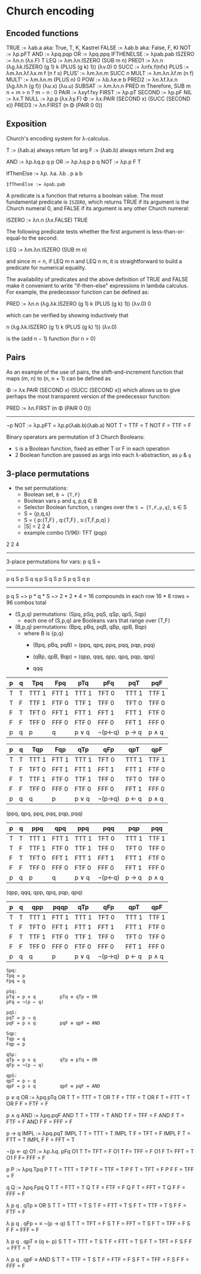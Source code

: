 # Church encoding

## Encoded functions

TRUE        := λab.a          aka: True, T, K, Kastrel
FALSE       := λab.b          aka: False, F, KI
NOT         := λp.pFT
AND         := λpq.pqp
OR          := λpq.ppq
IFTHENELSE  := λpab.pab
ISZERO      := λn.n (λx.F) T
LEQ         := λm.λn.ISZERO (SUB m n)
PRED1       := λn.n (λg.λk.ISZERO (g 1) k (PLUS (g k) 1)) (λv.0) 0
SUCC        := λnfx.f(nfx)
PLUS        := λm.λn.λf.λx.m f (n f x)
PLUS'       := λm.λn.m SUCC n
MULT        := λm.λn.λf.m (n f)
MULT'       := λm.λn.m (PLUS n) 0
POW         := λb.λe.e b
PRED2       := λn.λf.λx.n (λg.λh.h (g f)) (λu.x) (λu.u)
SUBSAT      := λm.λn.n PRED m         Therefore, SUB m n = m > n ? m − n : 0
PAIR        := λxyf.fxy
FIRST       := λp.pT
SECOND      := λp.pF
NIL         := λx.T
NULL        := λp.p (λx.λy.F)
Φ           := λx.PAIR (SECOND x) (SUCC (SECOND x))
PRED3       := λn.FIRST (n Φ (PAIR 0 0))





## Exposition

Church's encoding system for λ-calculus.

T := (λab.a)    always return 1st arg
F := (λab.b)    always return 2nd arg

AND := λp.λq.p q p
OR  := λp.λq.p p q
NOT := λp.p F T

IfThenElse := λp. λa. λb . p a b

`IfThenElse := λpab.pab`

A predicate is a function that returns a boolean value. The most fundamental predicate is `ISZERO`, which returns TRUE if its argument is the Church numeral 0, and FALSE if its argument is any other Church numeral:

ISZERO := λn.n (λx.FALSE) TRUE

The following predicate tests whether the first argument is less-than-or-equal-to the second:

LEQ := λm.λn.ISZERO (SUB m n)

and since m = n, if LEQ m n and LEQ n m, it is straightforward to build a predicate for numerical equality.

The availability of predicates and the above definition of TRUE and FALSE make it convenient to write "if-then-else" expressions in lambda calculus. For example, the predecessor function can be defined as:

PRED := λn.n (λg.λk.ISZERO (g 1) k (PLUS (g k) 1)) (λv.0) 0

which can be verified by showing inductively that 

n (λg.λk.ISZERO (g 1) k (PLUS (g k) 1)) (λv.0)

is the (add n − 1) function (for n > 0)


## Pairs

As an example of the use of pairs, the shift-and-increment function that maps (m, n) to (n, n + 1) can be defined as

Φ := λx.PAIR (SECOND x) (SUCC (SECOND x))
which allows us to give perhaps the most transparent version of the predecessor function:

PRED := λn.FIRST (n Φ (PAIR 0 0))

-------------------------------------------------------------------------------

¬p
NOT := λp.pFT = λp.p(λab.b)(λab.a)
NOT T =   TTF = T
NOT F =   TTF = F

Binary operators are permutation of 3 Church Booleans:
- `S` is a Boolean function, fixed as either T or F in each operation
- 2 Boolean function are passed as args into each λ-abstraction, as `p` & `q`



## 3-place permutations

* the set permutations:
  - Boolean set, `B = {T,F}`
  - Boolean vars `p` and `q`, p,q ∈ B
  - Selector Boolean function, `s` ranges over the `S = {T,F,p,q}`, s ∈ S
  - S = {p,q,s}
  - S   = {  p:{T,F} , q:{T,F} , s:{T,F,p,q} }
  - |S| = 2 2 4
  - example combo (1/96): TFT (pqp)

2 2 4
_ _ _



3-place permutations for vars:
p q S =
- - -
p q S
p S q
q p S
q S p
S p q
S q p
- - -
p q S ~>
p * q * S ~>
2 * 2 * 4 = 16 compounds in each row
16 * 6 rows =
96 combos total




- (S,p,q) permutations: (Spq, pSq, pqS, qSp, qpS, Sqp)
  - each one of (S,p,q) are Booleans vars that range over {T,F}
- (B,p,q) permutations: (Bpq, pBq, pqB, qBp, qpB, Bqp)
  - where B is {p,q}
    - (Bpq,      pBq,      pqB)
    = (ppq, qpq, ppq, pqq, pqp, pqq)

    - (qBp,      qpB,      Bqp)
    = (qpp, qqq, qpp, qpq, pqp, qpq)

    - qqq



p | q | Tpq  | Fpq  | pTq  | pFq  | pqT  | pqF
--|---|------|------|------|------|------|-------
T | T | TTT 1| FTT 1| TTT 1| TFT 0| TTT 1| TTF 1
T | F | TTF 1| FTF 0| TTF 1| TFF 0| TFT 0| TFF 0
F | T | TFT 0| FFT 1| FTT 1| FFT 1| FTT 1| FTF 0
F | F | TFF 0| FFF 0| FTF 0| FFF 0| FFT 1| FFF 0
p | q |  p   |  q   | p ∨ q|¬(p←q)| p → q| p ∧ q


p | q | Tqp  | Fqp  | qTp  | qFp  | qpT  | qpF
--|---|------|------|------|------|------|-------
T | T | TTT 1| FTT 1| TTT 1| TFT 0| TTT 1| TTF 1
T | F | TFT 0| FFT 1| FTT 1| FFT 1| FTT 1| FTF 0
F | T | TTF 1| FTF 0| TTF 1| TFF 0| TFT 0| TFF 0
F | F | TFF 0| FFF 0| FTF 0| FFF 0| FFT 1| FFF 0
p | q |  q   |  p   | p ∨ q|¬(p→q)| p ← q| p ∧ q


(ppq, qpq, ppq, pqq, pqp, pqq)

p | q | ppq  | qpq  | ppq  | pqq  | pqp  | pqq
--|---|------|------|------|------|------|-------
T | T | TTT 1| FTT 1| TTT 1| TFT 0| TTT 1| TTF 1
T | F | TTF 1| FTF 0| TTF 1| TFF 0| TFT 0| TFF 0
F | T | TFT 0| FFT 1| FTT 1| FFT 1| FTT 1| FTF 0
F | F | TFF 0| FFF 0| FTF 0| FFF 0| FFT 1| FFF 0
p | q |  p   |  q   | p ∨ q|¬(p←q)| p → q| p ∧ q


(qpp, qqq, qpp, qpq, pqp, qpq)

p | q | qpp  | pqqp  | qTp  | qFp  | qpT  | qpF
--|---|------|------|------|------|------|-------
T | T | TTT 1| FTT 1| TTT 1| TFT 0| TTT 1| TTF 1
T | F | TFT 0| FFT 1| FTT 1| FFT 1| FTT 1| FTF 0
F | T | TTF 1| FTF 0| TTF 1| TFF 0| TFT 0| TFF 0
F | F | TFF 0| FFF 0| FTF 0| FFF 0| FFT 1| FFF 0
p | q |  q   |  p   | p ∨ q|¬(p→q)| p ← q| p ∧ q








```
Spq:
Tpq = p
Fpq = q

pSq:
pTq = p ∨ q         pTq ≡ qTp = OR
pFq = ¬(p ← q)

pqS:
pqT = p → q
pqF = p ∧ q         pqF ≡ qpF = AND

Sqp:
Tqp = q
Fqp = p

qSp:
qTp = p ∨ q         qTp ≡ pTq = OR
qFp = ¬(p → q)

qpS:
qpT = p ← q
qpF = p ∧ q         qpF ≡ pqF = AND
```




p ∨ q
OR := λpq.pTq
OR T T  = TTT = T
OR T F  = TTF = T
OR F T  = FTT = T
OR F F  = FTF = F

p ∧ q
AND := λpq.pqF
AND T T  = TTF = T
AND T F  = TFF = F
AND F T  = FTF = F
AND F F  = FFF = F

p -> q
IMPL := λpq.pqT
IMPL T T  = TTT = T
IMPL T F  = TFT = F
IMPL F T  = FTT = T
IMPL F F  = FFT = T

¬(p <- q)
O1 := λp.λq. pFq
O1     T  T= TFT = F
O1     T  F= TFF = F
O1     F  T= FFT = T
O1     F  F= FFF = F

p
P := λpq.Tpq
P T T  = TTT = T
P T F  = TTF = T
P F T  = TFT = F
P F F  = TFF = F

q
Q := λpq.Fpq
Q T T  = FTT = T
Q T F  = FTF = F
Q F T  = FFT = T
Q F F  = FFF = F


λ p q  . qTp ≡ OR
S T T  = TTT = T
S T F  = FTT = T
S F T  = TTF = T
S F F  = FTF = F

λ p q  . qFp =  ≡ ¬(p -> q)
S T T  = TFT = F
S T F  = FFT = T
S F T  = TFF = F
S F F  = FFF = F


λ p q  . qpT ≡ (q <- p)
S T T  = TTT = T
S T F  = FTT = T
S F T  = TFT = F
S F F  = FFT = T

λ p q  . qpF ≡ AND
S T T  = TTF = T
S T F  = FTF = F
S F T  = TFF = F
S F F  = FFF = F

